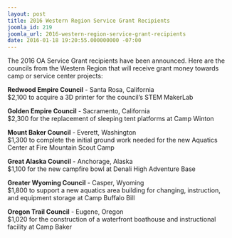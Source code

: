 ```yaml
---
layout: post
title: 2016 Western Region Service Grant Recipients
joomla_id: 219
joomla_url: 2016-western-region-service-grant-recipients
date: 2016-01-18 19:20:55.000000000 -07:00
---
```

The 2016 OA Service Grant recipients have been announced. Here are the councils from the Western Region that will receive grant money towards camp or service center projects:

<b>Redwood Empire Council</b> - Santa Rosa, California
<br>$2,100 to acquire a 3D printer for the council&rsquo;s STEM MakerLab<br>

<b>Golden Empire Council</b> - Sacramento, California
<br>$2,300 for the replacement of sleeping tent platforms at Camp Winton<br>

<b>Mount Baker Council</b> - Everett, Washington
<br>$1,300 to complete the initial ground work needed for the new Aquatics Center at Fire Mountain Scout Camp<br>

<b>Great Alaska Council</b> - Anchorage, Alaska
<br>$1,100 for the new campfire bowl at Denali High Adventure Base<br>

<b>Greater Wyoming Council</b> - Casper, Wyoming
<br>$1,800 to support a new aquatics area building for changing, instruction, and equipment storage at Camp Buffalo Bill<br>

<b>Oregon Trail Council</b> - Eugene, Oregon
<br>$1,020 for the construction of a waterfront boathouse and instructional facility at Camp Baker<br>

